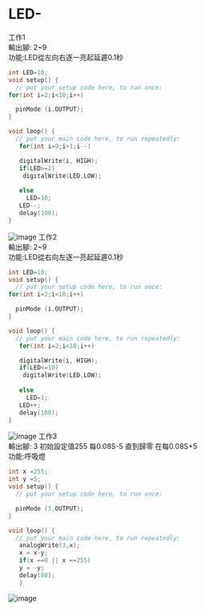 # LED-
工作1</br>
輸出腳: 2~9</br>
功能:LED從左向右逐一亮起延遲0.1秒
```C++
int LED=10;
void setup() {
  // put your setup code here, to run once:
for(int i=2;i<10;i++)

  pinMode (i,OUTPUT);
}

void loop() {
  // put your main code here, to run repeatedly:
   for(int i=9;i>1;i--)

   digitalWrite(i, HIGH);
   if(LED>=2)
    digitalWrite(LED,LOW);
   
   else
     LED=10;
   LED--;
   delay(100);
}
```
![image](https://github.com/UvularGecko2125/LED-/blob/master/DSC_0003.JPG)
工作2</br>
輸出腳: 2~9</br>
功能:LED從右向左逐一亮起延遲0.1秒
```c++
int LED=10;
void setup() {
  // put your setup code here, to run once:
for(int i=2;i<10;i++)

  pinMode (i,OUTPUT);
}

void loop() {
  // put your main code here, to run repeatedly:
   for(int i=2;i<10;i++)

   digitalWrite(i, HIGH);
   if(LED<=10)
    digitalWrite(LED,LOW);
   
   else
     LED=1;
   LED++;
   delay(100);
}
```
![image](https://github.com/UvularGecko2125/LED-/blob/master/DSC_0004.JPG)
工作3</br>
輸出腳: 3 初始設定值255 每0.08S-5 直到歸零 在每0.08S+5 </br>
功能:呼吸燈
```c++
int x =255;
int y =5;
void setup() {
  // put your setup code here, to run once:

  pinMode (3,OUTPUT);
}

void loop() {
  // put your main code here, to run repeatedly:
   analogWrite(3,x);
   x = x-y;
   if(x ==0 || x ==255)
   y = -y;
   delay(80);
   }
```
![image](https://github.com/UvularGecko2125/LED-/blob/master/DSC_0005.JPG)
